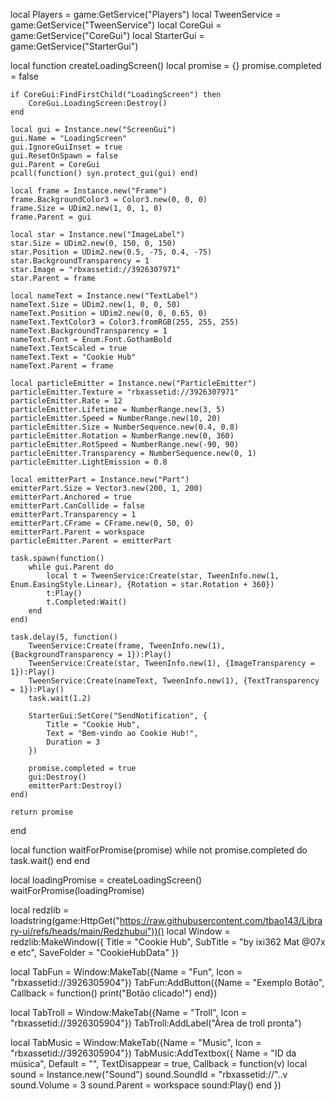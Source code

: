 local Players = game:GetService("Players")
local TweenService = game:GetService("TweenService")
local CoreGui = game:GetService("CoreGui")
local StarterGui = game:GetService("StarterGui")

local function createLoadingScreen()
    local promise = {}
    promise.completed = false

    if CoreGui:FindFirstChild("LoadingScreen") then
        CoreGui.LoadingScreen:Destroy()
    end

    local gui = Instance.new("ScreenGui")
    gui.Name = "LoadingScreen"
    gui.IgnoreGuiInset = true
    gui.ResetOnSpawn = false
    gui.Parent = CoreGui
    pcall(function() syn.protect_gui(gui) end)

    local frame = Instance.new("Frame")
    frame.BackgroundColor3 = Color3.new(0, 0, 0)
    frame.Size = UDim2.new(1, 0, 1, 0)
    frame.Parent = gui

    local star = Instance.new("ImageLabel")
    star.Size = UDim2.new(0, 150, 0, 150)
    star.Position = UDim2.new(0.5, -75, 0.4, -75)
    star.BackgroundTransparency = 1
    star.Image = "rbxassetid://3926307971"
    star.Parent = frame

    local nameText = Instance.new("TextLabel")
    nameText.Size = UDim2.new(1, 0, 0, 50)
    nameText.Position = UDim2.new(0, 0, 0.65, 0)
    nameText.TextColor3 = Color3.fromRGB(255, 255, 255)
    nameText.BackgroundTransparency = 1
    nameText.Font = Enum.Font.GothamBold
    nameText.TextScaled = true
    nameText.Text = "Cookie Hub"
    nameText.Parent = frame

    local particleEmitter = Instance.new("ParticleEmitter")
    particleEmitter.Texture = "rbxassetid://3926307971"
    particleEmitter.Rate = 12
    particleEmitter.Lifetime = NumberRange.new(3, 5)
    particleEmitter.Speed = NumberRange.new(10, 20)
    particleEmitter.Size = NumberSequence.new(0.4, 0.8)
    particleEmitter.Rotation = NumberRange.new(0, 360)
    particleEmitter.RotSpeed = NumberRange.new(-90, 90)
    particleEmitter.Transparency = NumberSequence.new(0, 1)
    particleEmitter.LightEmission = 0.8

    local emitterPart = Instance.new("Part")
    emitterPart.Size = Vector3.new(200, 1, 200)
    emitterPart.Anchored = true
    emitterPart.CanCollide = false
    emitterPart.Transparency = 1
    emitterPart.CFrame = CFrame.new(0, 50, 0)
    emitterPart.Parent = workspace
    particleEmitter.Parent = emitterPart

    task.spawn(function()
        while gui.Parent do
            local t = TweenService:Create(star, TweenInfo.new(1, Enum.EasingStyle.Linear), {Rotation = star.Rotation + 360})
            t:Play()
            t.Completed:Wait()
        end
    end)

    task.delay(5, function()
        TweenService:Create(frame, TweenInfo.new(1), {BackgroundTransparency = 1}):Play()
        TweenService:Create(star, TweenInfo.new(1), {ImageTransparency = 1}):Play()
        TweenService:Create(nameText, TweenInfo.new(1), {TextTransparency = 1}):Play()
        task.wait(1.2)

        StarterGui:SetCore("SendNotification", {
            Title = "Cookie Hub",
            Text = "Bem-vindo ao Cookie Hub!",
            Duration = 3
        })

        promise.completed = true
        gui:Destroy()
        emitterPart:Destroy()
    end)

    return promise
end

local function waitForPromise(promise)
    while not promise.completed do
        task.wait()
    end
end

local loadingPromise = createLoadingScreen()
waitForPromise(loadingPromise)

local redzlib = loadstring(game:HttpGet("https://raw.githubusercontent.com/tbao143/Library-ui/refs/heads/main/Redzhubui"))()
local Window = redzlib:MakeWindow({
    Title = "Cookie Hub",
    SubTitle = "by ixi362 Mat @07x e etc",
    SaveFolder = "CookieHubData"
})

local TabFun = Window:MakeTab({Name = "Fun", Icon = "rbxassetid://3926305904"})
TabFun:AddButton({Name = "Exemplo Botão", Callback = function()
    print("Botão clicado!")
end})

local TabTroll = Window:MakeTab({Name = "Troll", Icon = "rbxassetid://3926305904"})
TabTroll:AddLabel("Área de troll pronta")

local TabMusic = Window:MakeTab({Name = "Music", Icon = "rbxassetid://3926305904"})
TabMusic:AddTextbox({
    Name = "ID da música",
    Default = "",
    TextDisappear = true,
    Callback = function(v)
        local sound = Instance.new("Sound")
        sound.SoundId = "rbxassetid://"..v
        sound.Volume = 3
        sound.Parent = workspace
        sound:Play()
    end
})
